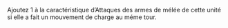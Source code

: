 Ajoutez 1 à la caractéristique d’Attaques
des armes de mélée de cette unité si
elle a fait un mouvement de charge au
méme tour.
